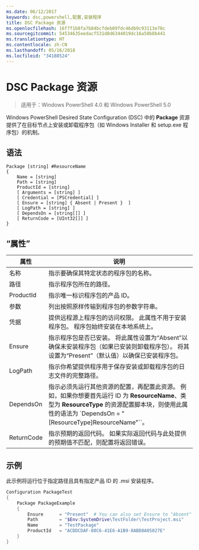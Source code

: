 ```yaml
---
ms.date: 06/12/2017
keywords: dsc,powershell,配置,安装程序
title: DSC Package 资源
ms.openlocfilehash: 16f7f1b8fa7b84bcfdeb09fdc46db9c93113e70c
ms.sourcegitcommit: 54534635eedacf531d8d6344019dc16a50b8b441
ms.translationtype: HT
ms.contentlocale: zh-CN
ms.lasthandoff: 05/16/2018
ms.locfileid: "34188524"
---
```

# <a name="dsc-package-resource"></a>DSC Package 资源

> 适用于：Windows PowerShell 4.0 和 Windows PowerShell 5.0

Windows PowerShell Desired State Configuration (DSC) 中的 **Package** 资源提供了在目标节点上安装或卸载程序包（如 Windows Installer 和 setup.exe 程序包）的机制。

## <a name="syntax"></a>语法

```
Package [string] #ResourceName
{
    Name = [string]
    Path = [string]
    ProductId = [string]
    [ Arguments = [string] ]
    [ Credential = [PSCredential] ]
    [ Ensure = [string] { Absent | Present }  ]
    [ LogPath = [string] ]
    [ DependsOn = [string[]] ]
    [ ReturnCode = [UInt32[]] ]
}
```

## <a name="properties"></a>“属性”
|  属性  |  说明   |
|---|---|
| 名称| 指示要确保其特定状态的程序包的名称。|
| 路径| 指示程序包所在的路径。|
| ProductId| 指示唯一标识程序包的产品 ID。|
| 参数| 列出按照原样传输到程序包的参数字符串。|
| 凭据| 提供远程源上程序包的访问权限。 此属性不用于安装程序包。 程序包始终安装在本地系统上。|
| Ensure| 指示程序包是否已安装。 将此属性设置为“Absent”以确保未安装程序包（如果已安装则卸载程序包）。 将其设置为“Present”（默认值）以确保已安装程序包。|
| LogPath| 指示你希望提供程序用于保存安装或卸载程序包的日志文件的完整路径。|
| DependsOn | 指示必须先运行其他资源的配置，再配置此资源。 例如，如果你想要首先运行 ID 为 **ResourceName**、类型为 **ResourceType** 的资源配置脚本块，则使用此属性的语法为 `DependsOn = "[ResourceType]ResourceName"``。|
| ReturnCode| 指示预期的返回代码。 如果实际返回代码与此处提供的预期值不匹配，则配置将返回错误。|

## <a name="example"></a>示例

此示例将运行位于指定路径且具有指定产品 ID 的 .msi 安装程序。

```powershell
Configuration PackageTest
{
    Package PackageExample
    {
        Ensure      = "Present"  # You can also set Ensure to "Absent"
        Path        = "$Env:SystemDrive\TestFolder\TestProject.msi"
        Name        = "TestPackage"
        ProductId   = "ACDDCDAF-80C6-41E6-A1B9-8ABD8A05027E"
    }
}
```